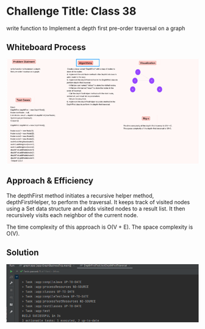 # Challenge Title:  Class 38
<!-- Description of the challenge -->
write function to Implement a depth first pre-order traversal on a graph
## Whiteboard Process
<!-- Embedded whiteboard image -->
![](cc38.PNG)
## Approach & Efficiency
<!-- What approach did you take? Why? What is the Big O space/time for this approach? -->
The depthFirst method initiates a recursive helper method, depthFirstHelper, to perform the traversal. It keeps track of visited nodes using a Set data structure and adds visited nodes to a result list. It then recursively visits each neighbor of the current node.

The time complexity of this approach is O(V + E).
The space complexity is O(V).
## Solution
<!-- Show how to run your code, and examples of it in action -->
![](cc38a.PNG)
